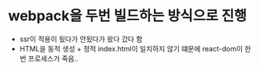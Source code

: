 # webpack을 두번 빌드하는 방식으로 진행

- ssr이 적용이 됬다가 안됬다가 왔다 갔다 함
- HTML을 동적 생성 + 정적 index.html이 일치하지 않기 떄문에 react-dom이 한 번 프로세스가 죽음..
